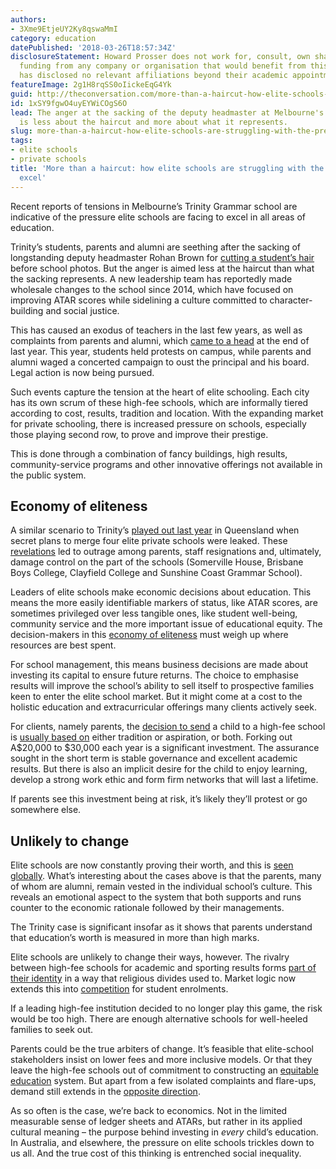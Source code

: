 ```yaml
---
authors:
- 3Xme9EtjeUY2Ky8qswaMmI
category: education
datePublished: '2018-03-26T18:57:34Z'
disclosureStatement: Howard Prosser does not work for, consult, own shares in or receive
  funding from any company or organisation that would benefit from this article, and
  has disclosed no relevant affiliations beyond their academic appointment.
featureImage: 2g1H8rqSS0oIickeEqG4Yk
guid: http://theconversation.com/more-than-a-haircut-how-elite-schools-are-struggling-with-the-pressure-to-excel-93481
id: 1xSY9fgwO4uyEYWiCOgS6O
lead: The anger at the sacking of the deputy headmaster at Melbourne's Trinity Grammar
  is less about the haircut and more about what it represents.
slug: more-than-a-haircut-how-elite-schools-are-struggling-with-the-pressure-to-excel
tags:
- elite schools
- private schools
title: 'More than a haircut: how elite schools are struggling with the pressure to
  excel'
---
```

Recent reports of tensions in Melbourne’s Trinity Grammar school are indicative of the pressure elite schools are facing to excel in all areas of education. 

Trinity’s students, parents and alumni are seething after the sacking of longstanding deputy headmaster Rohan Brown for [cutting a student’s hair](http://www.abc.net.au/news/2018-03-22/battlelines-drawn-in-trinity-grammar-haircut-fight/9576926) before school photos. But the anger is aimed less at the haircut than what the sacking represents. A new leadership team has reportedly made wholesale changes to the school since 2014, which have focused on improving ATAR scores while sidelining a culture committed to character-building and social justice. 

This has caused an exodus of teachers in the last few years, as well as complaints from parents and alumni, which [came to a head](https://www.theage.com.au/national/victoria/too-much-focus-on-high-atars-and-buildings-the-stoush-at-trinity-grammar-20171207-h00nl8.html) at the end of last year. This year, students held protests on campus, while parents and alumni waged a concerted campaign to oust the principal and his board. Legal action is now being pursued.


Such events capture the tension at the heart of elite schooling. Each city has its own scrum of these high-fee schools, which are informally tiered according to cost, results, tradition and location. With the expanding market for private schooling, there is increased pressure on schools, especially those playing second row, to prove and improve their prestige. 

This is done through a combination of fancy buildings, high results, community-service programs and other innovative offerings not available in the public system.

## Economy of eliteness

A similar scenario to Trinity’s [played out last year](https://www.theeducatoronline.com/au/breaking-news/parents-march-on-exclusive-school-over-gag-order/242890) in Queensland when secret plans to merge four elite private schools were leaked. These [revelations](https://www.theaustralian.com.au/news/nation/scandal-erupts-over-secret-private-school-merger-plot/news-story/d1320e5633ef283ef674d10c631457b0) led to outrage among parents, staff resignations and, ultimately, damage control on the part of the schools (Somerville House, Brisbane Boys College, Clayfield College and Sunshine Coast Grammar School). 

Leaders of elite schools make economic decisions about education. This means the more easily identifiable markers of status, like ATAR scores, are sometimes privileged over less tangible ones, like student well-being, community service and the more important issue of educational equity. The decision-makers in this [economy of eliteness](https://www.taylorfrancis.com/books/e/9781317675082/chapters/10.4324%2F9781315771335-19) must weigh up where resources are best spent.


For school management, this means business decisions are made about investing its capital to ensure future returns. The choice to emphasise results will improve the school’s ability to sell itself to prospective families keen to enter the elite school market. But it might come at a cost to the holistic education and extracurricular offerings many clients actively seek.

For clients, namely parents, the [decision to send](https://link.springer.com/chapter/10.1007/978-3-658-17104-9_4) a child to a high-fee school is [usually based on](https://www.palgrave.com/gp/book/9781137483522) either tradition or aspiration, or both. Forking out A$20,000 to $30,000 each year is a significant investment. The assurance sought in the short term is stable governance and excellent academic results. But there is also an implicit desire for the child to enjoy learning, develop a strong work ethic and form firm networks that will last a lifetime. 

If parents see this investment being at risk, it’s likely they’ll protest or go somewhere else.

## Unlikely to change

Elite schools are now constantly proving their worth, and this is [seen globally](https://www.palgrave.com/gp/book/9783319599656). What’s interesting about the cases above is that the parents, many of whom are alumni, remain vested in the individual school’s culture. This reveals an emotional aspect to the system that both supports and runs counter to the economic rationale followed by their managements. 

The Trinity case is significant insofar as it shows that parents understand that education’s worth is measured in more than high marks. 

Elite schools are unlikely to change their ways, however. The rivalry between high-fee schools for academic and sporting results forms [part of their identity](https://onlinelibrary.wiley.com/doi/abs/10.1002/pa.1510) in a way that religious divides used to. Market logic now extends this into [competition](https://www.palgrave.com/gp/book/9781137549600) for student enrolments.


If a leading high-fee institution decided to no longer play this game, the risk would be too high. There are enough alternative schools for well-heeled families to seek out.

Parents could be the true arbiters of change. It’s feasible that elite-school stakeholders insist on lower fees and more inclusive models. Or that they leave the high-fee schools out of commitment to constructing an [equitable education](https://theconversation.com/the-world-is-watching-australias-decline-in-schools-education-we-know-how-to-fix-it-but-the-parents-must-listen-71788) system. But apart from a few isolated complaints and flare-ups, demand still extends in the [opposite direction](https://theconversation.com/fewer-students-are-going-to-public-secondary-schools-in-australia-79425).

As so often is the case, we’re back to economics. Not in the limited measurable sense of ledger sheets and ATARs, but rather in its applied cultural meaning – the purpose behind investing in _every_ child’s education. In Australia, and elsewhere, the pressure on elite schools trickles down to us all. And the true cost of this thinking is entrenched social inequality.